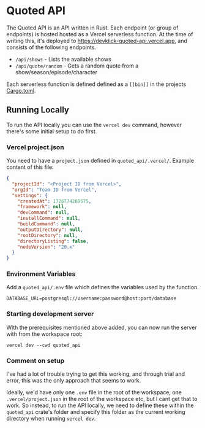# Quoted API

The Quoted API is an API written in Rust. Each endpoint (or group of endpoints) is hosted hosted as a Vercel serverless function.
At the time of writing this, it's deployed to https://devklick-quoted-api.vercel.app, and consists of the following endpoints. 

- `/api/shows` - Lists the available shows
- `/api/quote/random` - Gets a random quote from a show/season/episode/character

Each serverless function is defined defined as a `[[bin]]` in the projects [Cargo.toml](./Cargo.toml).

## Running Locally

To run the API locally you can use the `vercel dev` command, however there's some initial setup to do first. 

### Vercel project.json

You need to have a `project.json` defined in `quoted_api/.vercel/`. Example content of this file:

```json
{
  "projectId": "<Project ID from Vercel>",
  "orgId": "Team ID from Vercel",
  "settings": {
    "createdAt": 1726774289575,
    "framework": null,
    "devCommand": null,
    "installCommand": null,
    "buildCommand": null,
    "outputDirectory": null,
    "rootDirectory": null,
    "directoryListing": false,
    "nodeVersion": "20.x"
  }
}
```

### Environment Variables

Add a `quoted_api/.env` file which defines the variables used by the function. 
```env
DATABASE_URL=postgresql://username:password@host:port/database
```

### Starting development server

With the prerequisites mentioned above added, you can now run the server with from the workspace root:

```
vercel dev --cwd quoted_api
```

### Comment on setup

I've had a lot of trouble trying to get this working, and through trial and error, this was the only approach that seems to work. 

Ideally, we'd have only one `.env` file in the root of the workspace, one `.vercel/project.json` in the root of the workspace etc, but I cant get that to work. So instead, to run the API locally, we need to define these within the `quoted_api` crate's folder and specify this folder as the current working directory when running `vercel dev`.